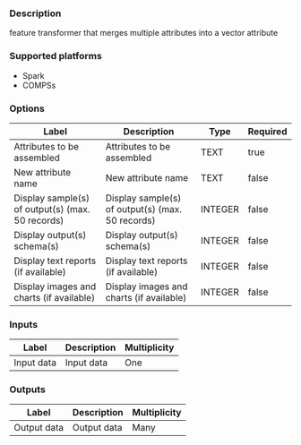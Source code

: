 ###  Description
 feature transformer that merges multiple attributes into a vector attribute

###  Supported platforms
* Spark
* COMPSs

###  Options
| Label | Description | Type | Required |
|---|---|---|---|
| Attributes to be assembled | Attributes to be assembled | TEXT | true |
| New attribute name | New attribute name | TEXT | false |
| Display sample(s) of output(s) (max. 50 records) | Display sample(s) of output(s) (max. 50 records) | INTEGER | false |
| Display output(s) schema(s) | Display output(s) schema(s) | INTEGER | false |
| Display text reports (if available) | Display text reports (if available) | INTEGER | false |
| Display images and charts (if available) | Display images and charts (if available) | INTEGER | false |

###  Inputs
| Label | Description | Multiplicity |
|---|---|---|
| Input data | Input data | One |

###  Outputs
| Label | Description | Multiplicity |
|---|---|---|
| Output data | Output data | Many |
